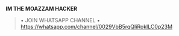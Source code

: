 **IM THE MOAZZAM HACKER**
> • JOIN WHATSAPP CHANNEL •
https://whatsapp.com/channel/0029VbB5rqQIiRokILC0p23M